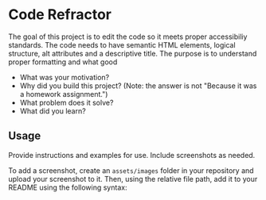 # Code Refractor

The goal of this project is to edit the code so it meets proper accessibiliy standards. The code needs to have semantic HTML elements, logical structure, alt attributes and a descriptive title. The purpose is to understand proper formatting and what good 

- What was your motivation?
- Why did you build this project? (Note: the answer is not "Because it was a homework assignment.")
- What problem does it solve?
- What did you learn?

## Usage

Provide instructions and examples for use. Include screenshots as needed.

To add a screenshot, create an `assets/images` folder in your repository and upload your screenshot to it. Then, using the relative file path, add it to your README using the following syntax:






